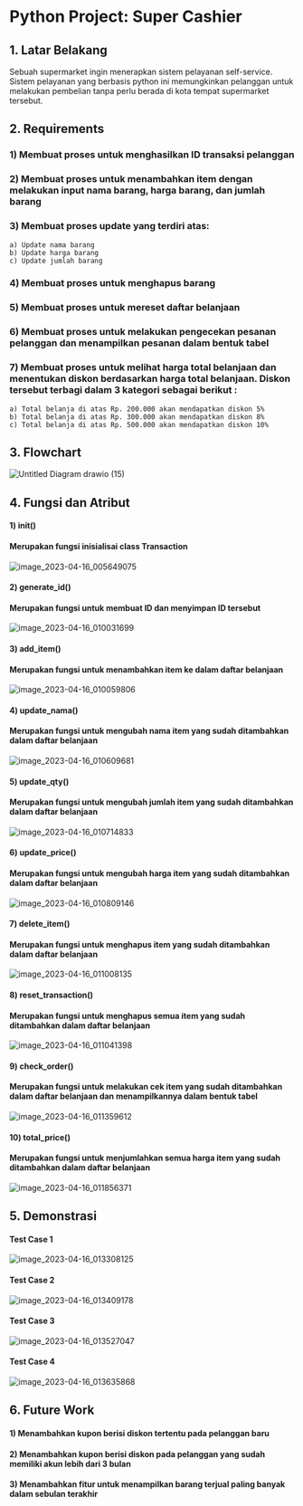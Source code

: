 # Python Project: Super Cashier

## 1. Latar Belakang
Sebuah supermarket ingin menerapkan sistem pelayanan self-service. Sistem pelayanan yang berbasis python ini memungkinkan pelanggan untuk melakukan pembelian tanpa perlu berada di kota tempat supermarket tersebut.

## 2. Requirements
### 1) Membuat proses untuk menghasilkan ID transaksi pelanggan
### 2) Membuat proses untuk menambahkan item dengan melakukan input nama barang, harga barang, dan jumlah barang
### 3) Membuat proses update yang terdiri atas:
    a) Update nama barang
    b) Update harga barang
    c) Update jumlah barang
### 4) Membuat proses untuk menghapus barang
### 5) Membuat proses untuk mereset daftar belanjaan
### 6) Membuat proses untuk melakukan pengecekan pesanan pelanggan dan menampilkan pesanan dalam bentuk tabel
### 7) Membuat proses untuk melihat harga total belanjaan dan menentukan diskon berdasarkan harga total belanjaan. Diskon tersebut terbagi dalam 3 kategori sebagai berikut :
    a) Total belanja di atas Rp. 200.000 akan mendapatkan diskon 5%
    b) Total belanja di atas Rp. 300.000 akan mendapatkan diskon 8%
    c) Total belanja di atas Rp. 500.000 akan mendapatkan diskon 10%
    

## 3. Flowchart
![Untitled Diagram drawio (15)](https://user-images.githubusercontent.com/117027412/232245487-29b5c6cc-ed35-48c3-a7d7-f2efce4dacdd.png)


## 4. Fungsi dan Atribut
#### 1) init()
#### Merupakan fungsi inisialisai class Transaction
![image_2023-04-16_005649075](https://user-images.githubusercontent.com/117027412/232245579-f17ebef5-4848-4bb3-bf7e-5dc45c09f1f4.png)

#### 2) generate_id()
#### Merupakan fungsi untuk membuat ID dan menyimpan ID tersebut
![image_2023-04-16_010031699](https://user-images.githubusercontent.com/117027412/232245726-cb95e91f-4d24-49f4-b96e-e6181f71e87b.png)

#### 3) add_item()
#### Merupakan fungsi untuk menambahkan item ke dalam daftar belanjaan
![image_2023-04-16_010059806](https://user-images.githubusercontent.com/117027412/232245761-dbedc587-c9bd-4917-9a07-c9c6621c2584.png)

#### 4) update_nama()
#### Merupakan fungsi untuk mengubah nama item yang sudah ditambahkan dalam daftar belanjaan
![image_2023-04-16_010609681](https://user-images.githubusercontent.com/117027412/232246051-a467b73a-892c-4c07-b87c-bdaa27c82331.png)

#### 5) update_qty()
#### Merupakan fungsi untuk mengubah jumlah item yang sudah ditambahkan dalam daftar belanjaan
![image_2023-04-16_010714833](https://user-images.githubusercontent.com/117027412/232246102-c1e878fa-cff6-4880-9330-d1763a4da991.png)

#### 6) update_price()
#### Merupakan fungsi untuk mengubah harga item yang sudah ditambahkan dalam daftar belanjaan
![image_2023-04-16_010809146](https://user-images.githubusercontent.com/117027412/232246139-ba74f0ec-736e-494a-bb56-09abbf2aa438.png)

#### 7) delete_item()
#### Merupakan fungsi untuk menghapus item yang sudah ditambahkan dalam daftar belanjaan
![image_2023-04-16_011008135](https://user-images.githubusercontent.com/117027412/232246232-6ee62f85-abf6-40e1-8cde-34c29d9a9755.png)

#### 8) reset_transaction()
#### Merupakan fungsi untuk menghapus semua item yang sudah ditambahkan dalam daftar belanjaan
![image_2023-04-16_011041398](https://user-images.githubusercontent.com/117027412/232246252-f7390213-06b9-4ed1-85ff-a8e7f970b472.png)

#### 9) check_order()
#### Merupakan fungsi untuk melakukan cek item yang sudah ditambahkan dalam daftar belanjaan dan menampilkannya dalam bentuk tabel
![image_2023-04-16_011359612](https://user-images.githubusercontent.com/117027412/232246541-17aac606-1338-40fa-8024-fa6ceed92b35.png)

#### 10) total_price()
#### Merupakan fungsi untuk menjumlahkan semua harga item yang sudah ditambahkan dalam daftar belanjaan
![image_2023-04-16_011856371](https://user-images.githubusercontent.com/117027412/232246722-7cf4913d-ecbd-432d-910a-7f5e40484e60.png)



## 5. Demonstrasi
#### Test Case 1
![image_2023-04-16_013308125](https://user-images.githubusercontent.com/117027412/232247426-13ab85ed-7bef-43cc-a1e1-8abfe3f16f80.png)

#### Test Case 2
![image_2023-04-16_013409178](https://user-images.githubusercontent.com/117027412/232247457-55a9e530-7c11-46b1-95e8-1fb2d61f2573.png)

#### Test Case 3
![image_2023-04-16_013527047](https://user-images.githubusercontent.com/117027412/232247533-094e47fc-98a3-4aee-9d04-39478c9fa447.png)

#### Test Case 4
![image_2023-04-16_013635868](https://user-images.githubusercontent.com/117027412/232247587-7610cbcf-c0e8-41e8-b9d5-bdf5a7eb7830.png)

## 6. Future Work
#### 1) Menambahkan kupon berisi diskon tertentu pada pelanggan baru
#### 2) Menambahkan kupon berisi diskon pada pelanggan yang sudah memiliki akun lebih dari 3 bulan
#### 3) Menambahkan fitur untuk menampilkan barang terjual paling banyak dalam sebulan terakhir


